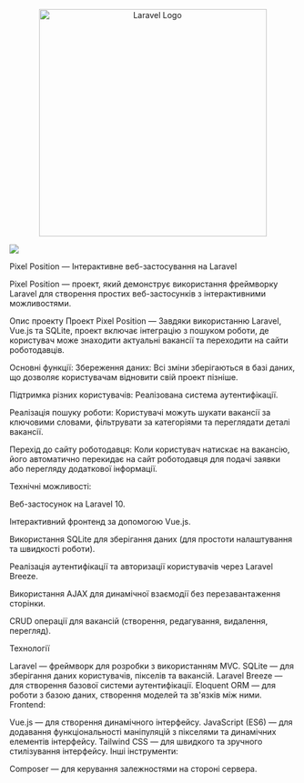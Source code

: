 <p align="center"><a href="https://laravel.com" target="_blank"><img src="https://raw.githubusercontent.com/laravel/art/master/logo-lockup/5%20SVG/2%20CMYK/1%20Full%20Color/laravel-logolockup-cmyk-red.svg" width="400" alt="Laravel Logo"></a></p>


<img src="https://github.com/user-attachments/assets/a16d2307-9057-49d5-b142-966748ab95de">


Pixel Position — Інтерактивне веб-застосування на Laravel

Pixel Position — проект, який демонструє використання фреймворку Laravel для створення простих веб-застосунків з інтерактивними можливостями.

Опис проекту
Проект Pixel Position — Завдяки використанню Laravel, Vue.js та SQLite, проект включає інтеграцію з пошуком роботи, де користувач може знаходити актуальні вакансії та переходити на сайти роботодавців.

Основні функції:
Збереження даних: Всі зміни зберігаються в базі даних, що дозволяє користувачам відновити свій проект пізніше.

Підтримка різних користувачів: Реалізована система аутентифікації.

Реалізація пошуку роботи: Користувачі можуть шукати вакансії за ключовими словами, фільтрувати за категоріями та переглядати деталі вакансії.

Перехід до сайту роботодавця: Коли користувач натискає на вакансію, його автоматично перекидає на сайт роботодавця для подачі заявки або перегляду додаткової інформації.

Технічні можливості:

Веб-застосунок на Laravel 10.

Інтерактивний фронтенд за допомогою Vue.js.

Використання SQLite для зберігання даних (для простоти налаштування та швидкості роботи).

Реалізація аутентифікації та авторизації користувачів через Laravel Breeze.

Використання AJAX для динамічної взаємодії без перезавантаження сторінки.

CRUD операції для вакансій (створення, редагування, видалення, перегляд).


Технології

Laravel — фреймворк для розробки з використанням MVC.
SQLite — для зберігання даних користувачів, пікселів та вакансій.
Laravel Breeze — для створення базової системи аутентифікації.
Eloquent ORM — для роботи з базою даних, створення моделей та зв'язків між ними.
Frontend:

Vue.js — для створення динамічного інтерфейсу.
JavaScript (ES6) — для додавання функціональності маніпуляцій з пікселями та динамічних елементів інтерфейсу.
Tailwind CSS — для швидкого та зручного стилізування інтерфейсу.
Інші інструменти:

Composer — для керування залежностями на стороні сервера.
